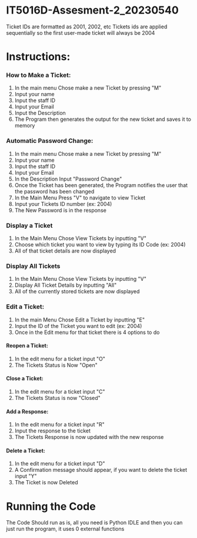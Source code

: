 # IT5016D-Assesment-2_20230540


Ticket IDs are formatted as 2001, 2002, etc
Tickets ids are applied sequentially so the first user-made ticket will always be 2004


# Instructions:

### How to Make a Ticket:

1. In the main menu Chose make a new Ticket by pressing "M"
2. Input your name
3. Input the staff ID
4. Input your Email
5. Input the Description
6. The Program then generates the output for the new ticket and saves it to memory

### Automatic Password Change:

1. In the main menu Chose make a new Ticket by pressing "M"
2. Input your name
3. Input the staff ID
4. Input your Email
5. In the Description Input "Password Change"
6. Once the Ticket has been generated, the Program notifies the user that the password has been changed
7. In the Main Menu Press "V" to navigate to view Ticket
8. Input your Tickets ID number (ex: 2004)
9. The New Password is in the response

### Display a Ticket
1. In the Main Menu Chose View Tickets by inputting "V"
2. Choose which ticket you want to view by typing its ID Code (ex: 2004)
3. All of that ticket details are now displayed

### Display All Tickets
1. In the Main Menu Chose View Tickets by inputting "V"
2. Display All Ticket Details by inputting "All"
3. All of the currently stored tickets are now displayed

### Edit a Ticket:
1. In the main Menu Chose Edit a Ticket by inputting "E"
2. Input the ID of the Ticket you want to edit (ex: 2004)
3. Once in the Edit menu for that ticket there is 4 options to do

#### Reopen a Ticket:
1. In the edit menu for a ticket input "O"
2. The Tickets Status is Now "Open"

#### Close a Ticket:
1. In the edit menu for a ticket input "C"
2. The Tickets Status is now "Closed"

#### Add a Response:
1. In the edit menu for a ticket input "R"
2. Input the response to the ticket
3. The Tickets Response is now updated with the new response

#### Delete a Ticket:
1. In the edit menu for a ticket input "D"
2. A Confirmation message should appear, if you want to delete the ticket input "Y"
3. The Ticket is now Deleted

# Running the Code
The Code Should run as is, all you need is Python IDLE and then you can just run the program, it uses 0 external functions


